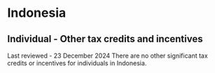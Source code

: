 # Indonesia
## Individual - Other tax credits and incentives
Last reviewed - 23 December 2024
There are no other significant tax credits or incentives for individuals in Indonesia.
